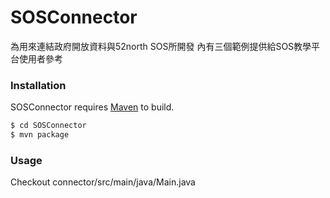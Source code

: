 # SOSConnector

為用來連結政府開放資料與52north SOS所開發
內有三個範例提供給SOS教學平台使用者參考


### Installation

SOSConnector requires [Maven](https://nodejs.org/) to build.

```sh
$ cd SOSConnector
$ mvn package
```


### Usage

Checkout connector/src/main/java/Main.java